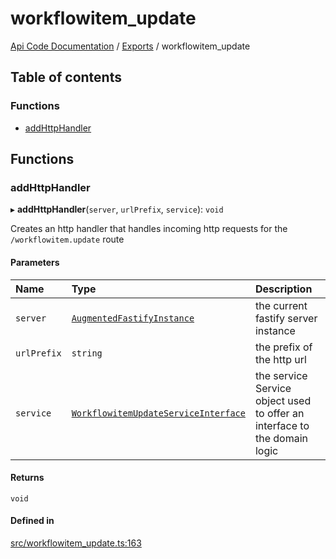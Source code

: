 # workflowitem\_update
 
[Api Code Documentation](../README.md) / [Exports](../modules.md) / workflowitem\_update

## Table of contents

### Functions

- [addHttpHandler](workflowitem_update.md#addhttphandler)

## Functions

### addHttpHandler

▸ **addHttpHandler**(`server`, `urlPrefix`, `service`): `void`

Creates an http handler that handles incoming http requests for the `/workflowitem.update` route

#### Parameters

| Name | Type | Description |
| :------ | :------ | :------ |
| `server` | [`AugmentedFastifyInstance`](../interfaces/types.AugmentedFastifyInstance.md) | the current fastify server instance |
| `urlPrefix` | `string` | the prefix of the http url |
| `service` | [`WorkflowitemUpdateServiceInterface`](../interfaces/index.WorkflowitemUpdateServiceInterface.md) | the service Service object used to offer an interface to the domain logic |

#### Returns

`void`

#### Defined in

[src/workflowitem_update.ts:163](https://github.com/openkfw/TruBudget/blob/90402cb/api/src/workflowitem_update.ts#L163)
